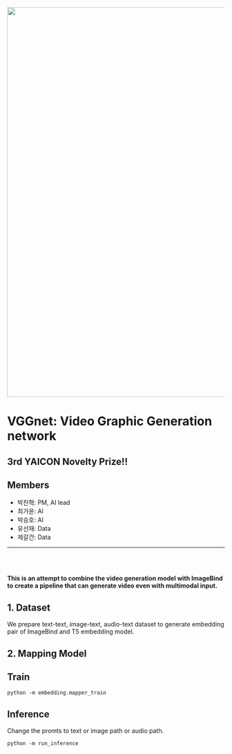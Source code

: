 <img src="https://github.com/devch1013/YAICON-VGGnet/assets/92439610/0ce35aae-3e19-4a7c-9ea2-0fd8434a6edb" width = "900" >

# VGGnet: Video Graphic Generation network

## 3rd YAICON Novelty Prize!!


## Members 
- 박찬혁: PM, AI lead
- 최가윤: AI
- 박승호: AI 
- 유선재: Data
- 제갈건: Data
  
---
</br>
</br>

**This is an attempt to combine the video generation model with ImageBind to create a pipeline that can generate video even with multimodal input.**

## 1. Dataset
We prepare text-text, image-text, audio-text dataset to generate embedding pair of ImageBind and T5 embedding model.


## 2. Mapping Model

## Train
```
python -m embedding.mapper_train
```

## Inference
Change the promts to text or image path or audio path.
```
python -m run_inference
```








